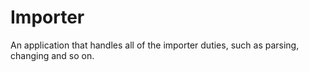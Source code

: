 # Importer

An application that handles all of the importer duties, such as parsing, changing and so on.
